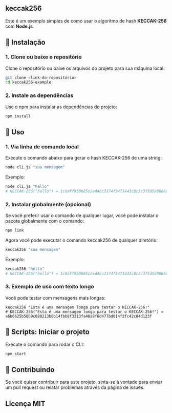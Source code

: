 ## keccak256

Este é um exemplo simples de como usar o algoritmo de hash **KECCAK-256** com **Node.js**.

## 🚀 Instalação

### 1. Clone ou baixe o repositório

Clone o repositório ou baixe os arquivos do projeto para sua máquina local:

```bash
git clone <link-do-repositório>
cd keccak256-example
```

### 2. Instale as dependências
Use o npm para instalar as dependências do projeto:

```bash
npm install
```

## 🧰 Uso

### 1. Via linha de comando local

Execute o comando abaixo para gerar o hash KECCAK-256 de uma string:

```bash
node cli.js "sua mensagem"
```

Exemplo:

```bash
node cli.js "hello"
# KECCAK-256("hello") = 1c8aff950685c2ed4bc3174f3471441c8c3c3f5d5a0868e01a6eb84ddc3e6b75
```

### 2. Instalar globalmente (opcional)

Se você preferir usar o comando de qualquer lugar, você pode instalar o pacote globalmente com o comando:

```bash
npm link
```

Agora você pode executar o comando keccak256 de qualquer diretório:

```bash
keccak256 "sua mensagem"
```

Exemplo:

```bash
keccak256 "hello"
# KECCAK-256("hello") = 1c8aff950685c2ed4bc3174f3471441c8c3c3f5d5a0868e01a6eb84ddc3e6b75
```

### 3. Exemplo de uso com texto longo
Você pode testar com mensagens mais longas:

```
keccak256 "Esta é uma mensagem longa para testar o KECCAK-256!"
# KECCAK-256("Esta é uma mensagem longa para testar o KECCAK-256!") = a6b6625b50b9c080213b0b14fbb8f3213fa48a8f6d477bd014f2fc42c84d123f
```

## 🔧 Scripts: Iniciar o projeto

Execute o comando para rodar o CLI:

```bash
npm start
```

## 📜 Contribuindo

Se você quiser contribuir para este projeto, sinta-se à vontade para enviar um pull request ou relatar problemas através da página de issues.

## Licença MIT